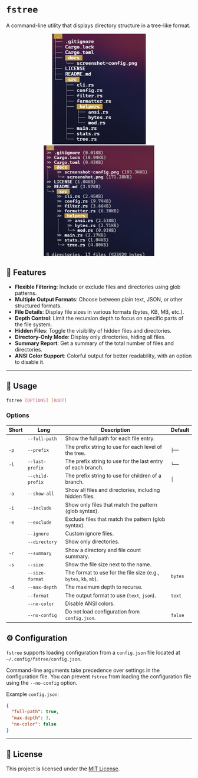 # `fstree`

A command-line utility that displays directory structure in a tree-like format.


<div align='center'>
  <img src="docs/screenshot-new.png" height="300" alt="screenshot default"/>
  <img src="docs/screenshot-config-new.png" height="300"alt="screenshot with configuration"/>
</div>

## 🌟 Features

- **Flexible Filtering**: Include or exclude files and directories using glob patterns.
- **Multiple Output Formats**: Choose between plain text, JSON, or other structured formats.
- **File Details**: Display file sizes in various formats (bytes, KB, MB, etc.).
- **Depth Control**: Limit the recursion depth to focus on specific parts of the file system.
- **Hidden Files**: Toggle the visibility of hidden files and directories.
- **Directory-Only Mode**: Display only directories, hiding all files.
- **Summary Report**: Get a summary of the total number of files and directories.
- **ANSI Color Support**: Colorful output for better readability, with an option to disable it.

---

<!-- ## Installation

You can install `fstree` using `cargo`:

```sh
cargo install fstree
``` -->

## 📖 Usage

```sh
fstree [OPTIONS] [ROOT]
```

### Options

| Short | Long             | Description                                                      | Default |
| ----- | ---------------- | ---------------------------------------------------------------- | ------- |
|       | `--full-path`    | Show the full path for each file entry.                          |         |
| `-p`  | `--prefix`       | The prefix string to use for each level of the tree.             | `├── `  |
| `-l`  | `--last-prefix`  | The prefix string to use for the last entry of each branch.      | `└── `  |
|       | `--child-prefix` | The prefix string to use for children of a branch.               | `│   `  |
| `-a`  | `--show-all`     | Show all files and directories, including hidden files.          |         |
| `-i`  | `--include`      | Show only files that match the pattern (glob syntax).            |         |
| `-e`  | `--exclude`      | Exclude files that match the pattern (glob syntax).              |         |
|       | `--ignore`       | Custom ignore files.                                             |         |
|       | `--directory`    | Show only directories.                                           |         |
| `-r`  | `--summary`      | Show a directory and file count summary.                         |         |
| `-s`  | `--size`         | Show the file size next to the name.                             |         |
|       | `--size-format`  | The format to use for the file size (e.g., `bytes`, `kb`, `mb`). | `bytes` |
| `-d`  | `--max-depth`    | The maximum depth to recurse.                                    |         |
|       | `--format`       | The output format to use (`text`, `json`).                       | `text`  |
|       | `--no-color`     | Disable ANSI colors.                                             |         |
|       | `--no-config`    | Do not load configuration from `config.json`.                    | `false` |

## ⚙️ Configuration

`fstree` supports loading configuration from a `config.json` file located at `~/.config/fstree/config.json`.

Command-line arguments take precedence over settings in the configuration file. You can prevent `fstree` from loading the configuration file using the `--no-config` option.

Example `config.json`:

```json
{
  "full-path": true,
  "max-depth": 3,
  "no-color": false
}
```

---

## 📄 License

This project is licensed under the [MIT License](./LICENSE).
